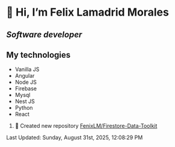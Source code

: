#  👋 Hi, I’m Felix Lamadrid Morales
## _Software developer_

## My technologies
- Vanilla JS
- Angular
- Node JS
- Firebase
- Mysql
- Nest JS
- Python
- React

<!--RECENT_ACTIVITY:start-->
1. 📔 Created new repository [FenixLM/Firestore-Data-Toolkit](https://github.com/FenixLM/Firestore-Data-Toolkit)<br>
<!--RECENT_ACTIVITY:end-->
<!--RECENT_ACTIVITY:last_update-->
Last Updated: Sunday, August 31st, 2025, 12:08:29 PM
<!--RECENT_ACTIVITY:last_update_end-->
